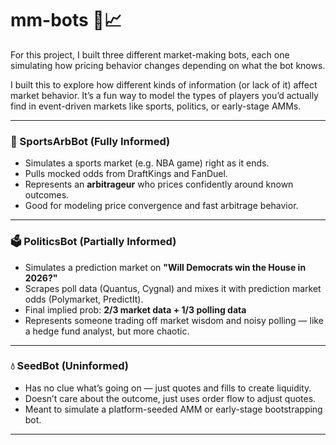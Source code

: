 # mm-bots 🧠📈

For this project, I built three different market-making bots, each one simulating how pricing behavior changes depending on what the bot knows.

I built this to explore how different kinds of information (or lack of it) affect market behavior. It’s a fun way to model the types of players you’d actually find in event-driven markets like sports, politics, or early-stage AMMs.

---

### 🏀 SportsArbBot (Fully Informed)

- Simulates a sports market (e.g. NBA game) right as it ends.
- Pulls mocked odds from DraftKings and FanDuel.
- Represents an **arbitrageur** who prices confidently around known outcomes.
- Good for modeling price convergence and fast arbitrage behavior.

---

### 🗳️ PoliticsBot (Partially Informed)

- Simulates a prediction market on **"Will Democrats win the House in 2026?"**
- Scrapes poll data (Quantus, Cygnal) and mixes it with prediction market odds (Polymarket, PredictIt).
- Final implied prob: **2/3 market data + 1/3 polling data**
- Represents someone trading off market wisdom and noisy polling — like a hedge fund analyst, but more chaotic.

---

### 💧 SeedBot (Uninformed)

- Has no clue what’s going on — just quotes and fills to create liquidity.
- Doesn’t care about the outcome, just uses order flow to adjust quotes.
- Meant to simulate a platform-seeded AMM or early-stage bootstrapping bot.

---
